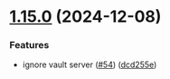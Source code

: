 # [1.15.0](https://github.com/arpanrec/home-lab/compare/1.14.3...1.15.0) (2024-12-08)


### Features

* ignore vault server ([#54](https://github.com/arpanrec/home-lab/issues/54)) ([dcd255e](https://github.com/arpanrec/home-lab/commit/dcd255ef5414304002f4bea566542fef5a36ddf2))
